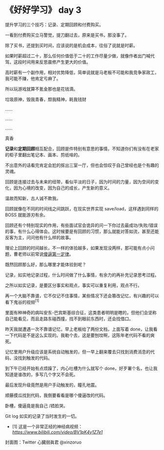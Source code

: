 # 《好好学习》 day 3

提升学习的三个技巧：记录、定期回顾和付费购买。

一看到付费购买立马警觉，提刀翻过去，原来是买书，那没事了。

除了买书，还提到买时间，应该说的是机会成本，往俗了说就是时薪。

如果时薪超过二十，那么任何价值低于二十的工作尽量少做，就像作者出门喊代驾，这段时间用来反思晨修产生更大的价值。

高时薪有一个副作用，相对优势降低，简单说就是马老板不可能和我竞争家政工，我可能不赚，他肯定亏麻了。

所以玩游戏就算不氪金那也是花钱滴。

垃圾原神，毁我青春，颓我精神，耗我钱财

……

……

……

真香

**记录**和**定期回顾**相互配合，回顾是件特别有意思的事情，不知道你们有没有在老家的柜子里翻出笔记本、画本、剪纸啥的。

不出意外的话看完肯定会尬的抠出三室一厅，但也会惊叹于自己曾经也是个有趣的灵魂。

回顾是连接过去与未来的纽带，看似平淡的日子，因为时间的力量，因为空间的变化，因为心境的改变，因为自己的成长，产生新的意义。

温故而知新，古人诚不欺我。

回顾就像在不同的时间线之间跳跃，在现实世界实现 save/load，这样遇到同样的 BOSS 就能游刃有余。

回顾还有个特别现实的作用，有些面试官会诡异的问一下你过去最成功/失败/错误的事，有什么心得体会。这时候要是有回顾的习惯，那么就能对答如流，甚至还能反客为主，问问他有什么样的故事。

理论上回顾的时间越长，不一样的体验越多，如果发现没两样，那可能有点小问题，曹老师以前常说[傻逼第一定律](https://mp.weixin.qq.com/s?__biz=MzI0MjA1Mjg2Ng==&mid=400744799&idx=1&sn=2a2389d3ba258c8de2ce6b67eb9c3939)。

既然回顾那么好，那么哪里才能体验到呢？

记录，如实地记录过程，什么时间做了什么事情，有余力的再补充记录思考过程。

之所以如实记录，是要区分事实和观点，事实可以重复利用，观点不行。

再一个大脑不靠谱，它不仅记不住事情，某些情况下还会篡改记忆，有兴趣的可以看下鬼谷的视频<sup>[1]</sup>

里面有种神奇的病叫安东-巴宾斯基综合征，这类患者明明是瞎的，但他们会坚称自己能看见，而且走路东碰西撞，找不到眼前东西时，还会找借口。

昨天我就遭遇一次不靠谱记忆，早上老板给了两份文档，上面写着 done，让我看一下代码是不是这么实现的。我勒个去，这是要刨坟啊，这陈年老代码不看的爽死。

记忆里用户升级应该是系统自动触发的，但一早上翻来覆去只找到消费消息的代码，没找到触发的代码。

到下午已经开始有点烦躁了，内心吐槽为什么就写个 done，好歹署个名，也让我知道是谁改的，多写几个字又不会死。

最后发现升级竟然是用户手动触发的，瞳孔地震。

顺藤摸瓜找到代码，我倒要看看是哪个傻逼改的代码。

卧槽，傻逼竟是我自己 /捂脸哭。

Git log 如实的记录了当时发生的一切。

+ [1] 这是一个非常正经的神经病视频：*https://www.bilibili.com/video/BV1pK4y1Z7e1*

封面图：Twitter 心臓弱眞君 @xinzoruo